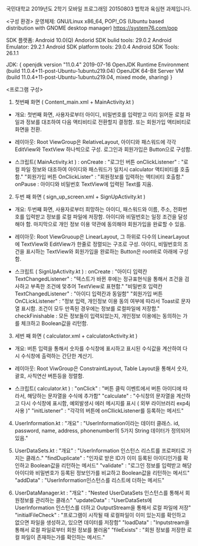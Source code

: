 국민대학교 2019년도 2학기 모바일 프로그래밍 20150803 법학과 육심현 과제입니다. 

<구성 환경>
운영체제: GNU/Linux x86_64, POP!_OS (Ubuntu based distribution with GNOME desktop manager) https://system76.com/pop

SDK 플랫폼: Android 10.0(Q)
Andorid SDK bulid tools: 29.0.2
Android Emulator: 29.2.1
Android SDK platform tools: 29.0.4
Android SDK Tools: 26.1.1

JDK: {
  openjdk version "11.0.4" 2019-07-16
  OpenJDK Runtime Environment (build 11.0.4+11-post-Ubuntu-1ubuntu219.04)
  OpenJDK 64-Bit Server VM (build 11.0.4+11-post-Ubuntu-1ubuntu219.04, mixed mode, sharing)
}

<프로그램 구성>

1. 첫번째 화면 ( Content_main.xml + MainActivity.kt )
 - 개요: 첫번째 화면, 사용자로부터 아이디, 비밀번호를 입력받고 미리 읽어둔 로컬 파일과 정보를 대조하여 다음 액티비티로 전환할지 결정함. 또는 회원가입 액티비티로 화면을 전환.
 
 - 레이아웃: Root ViewGroup은 RelativeLayout, 아이디와 패스워드에 각각 EditView와 TextView 하나씩으로 구성. 로그인과 회원가입은 Button으로 구성함. 
 
 - 스크립트( MainActivity.kt ) :
     onCreate :
         "로그인 버튼 onClickListener" : "로컬 파일 정보와 대조하여 아이디와 패스워드가 일치시 calculator 액티비티를 호출함." 
         "회원가입 버튼 OnClickLister" :  "회원정보를 입력하는 액티비티 호출함."
     onPause : 아이디와 비밀번호 TextView에 입력된 Text를 지움.
 
 2. 두번 째 화면 ( sign_up_screen.xml + SignUpActivity.kt )
  - 개요: 두번쨰 화면, 사용자로부터 희망하는 아이디, 패스워드와 이름, 주소, 전화번호를 입력받고 정보를 로컬 파일에 저장함. 아이디와 비밀번호는 일정 조건을 달성해야 함. 마지막으로 개인 정보 이용 약관에 동의해야 회원가입을 완료할 수 있음. 
  
  - 레이아웃: Root ViewGruoup은 LinearLayout, 그 하위로 다수의 LinearLayout에 TextView와 EditView가 한줄로 정렬되는 구조로 구성. 아이디, 비밀번호의 조건을 표시하는 TextView와 회원가입을 완료하는 Button은 root바로 아래에 구성함. 
  
  - 스크립트 ( SignUpActivity.kt ) :
     onCreate : 
         "아이디 입력칸 TextChangedListener" : "텍스트가 바뀐 후에는 정규표현식을 통해서 조건을 검사하고 부족한 조건에 맞추어 TextView로 표현함." 
         "비밀번호 입력칸 TextChangedListener" : "아이디 입력칸과 동일함"
         "회원가입 버튼 OnCLickListener" : "정보 입력, 개인정보 이용 동의 여부에 따라서 Toast로 문자열 표시함. 조건이 모두 만족된 경우에는 정보를 로컬파일에 저장함."
     checkFinishable : 모든 정보들이 입력되었는지, 개인정보 이용에는 동의하는 가를 체크하고 Boolean값을 리턴함.
  
  3. 세번 째 화면 ( calculator.xml + calculatorActivity.kt )
  
   - 개요: 버튼 입력을 통해서 숫자를 수식창에 표시하고 표시된 수식값을 계산하여 다시 수식창에 출력하는 간단한 계산기.
   
   - 레이아웃: Root ViwGroup은 ConstraintLayout, Table Layout을 통해서 숫자, 괄호, 사칙연산 버튼등을 정렬함.
   
   - 스크립트( calculator.kt ) : 
       "onClick" : "버튼 클릭 이벤트에서 버튼 아이디에 따라서, 해당하는 문자열을 수식에 추가함"
       "calculate" : "수식창의 문자열을 계산하고 다시 수식창에 표시함, 예외발생시 에러 메시지를 표시 ( 외부 라이브러리 exp4j 사용 )"
       "initListener" : "각각의 버튼에 onCllickListener를 등록하는 메서드"
  
  4. UserInformation.kt :
      "개요" : "UserInformation이라는 데이터 클래스. id, password, name, address, phonenumber의 5가지 String 데이터가 정의되어있음."
  
  5. UserDataSets.kt :
      "개요" : "UserInformation 인스턴스 리스트를 프로퍼티로 가지는 클래스."
      "findDuplicate" : "인자로 받은 ID가 이미 등록된 아이디인가를 확인하고 Boolean값을 리턴하는 메서드"
      "validate" : "로그인 정보를 입력받고 해당 아이디와 비밀번호가 등록된 정보인가를 비교하고 Boolean값을 리턴하는 메서드"
      "addData" : "UserInformation인스턴스를 리스트에 더하는 메서드"
  
  6. UserDataManager.kt :
      "개요" : "Nested UserDataSets 인스턴스를 통해서 회원정보를 관리하는 클래스"
      "updateData" : "UserDataSets에 UserInformation 인스턴스를 더하고 OutputStream을 통해서 로컬 파일에 저장"
      "initialFileCheck" : "프로그램이 시작될 때 로컬파일이 이미 있는지를 확인하고 없으면 파일을 생성하고, 있으면 데이터를 저장함"
      "loadData" : "Inputstream을 통해서 로컬 파일로부터 회원 정보를 불러옴"
      "fileExists" : "회원 정보를 저장한 로컬 파일이 존재하는가를 확인하는 메서드."
      
